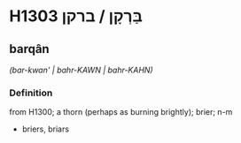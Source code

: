 # H1303 בַּרְקָן / ברקן

## barqân

_(bar-kwan' | bahr-KAWN | bahr-KAHN)_

### Definition

from H1300; a thorn (perhaps as burning brightly); brier; n-m

- briers, briars
